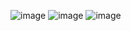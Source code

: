![image](https://github.com/ali-qattoush/NativeMeals/assets/137209917/2083899e-1495-4da1-b307-ef22b4bc3e69)
![image](https://github.com/ali-qattoush/NativeMeals/assets/137209917/1820bfa7-7975-4a6b-806c-2b7e01d9e65d)
![image](https://github.com/ali-qattoush/NativeMeals/assets/137209917/b2d2f95a-ca92-477f-a5d7-e2ce0ba0f50e)
